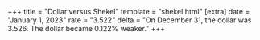 +++
title = "Dollar versus Shekel"
template = "shekel.html"
[extra]
date = "January  1, 2023"
rate = "3.522"
delta = "On December 31, the dollar was 3.526. The dollar became 0.122% weaker."
+++
